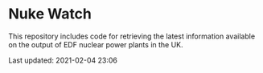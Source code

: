 # Nuke Watch

This repository includes code for retrieving the latest information available on the output of EDF nuclear power plants in the UK.

Last updated: 2021-02-04 23:06